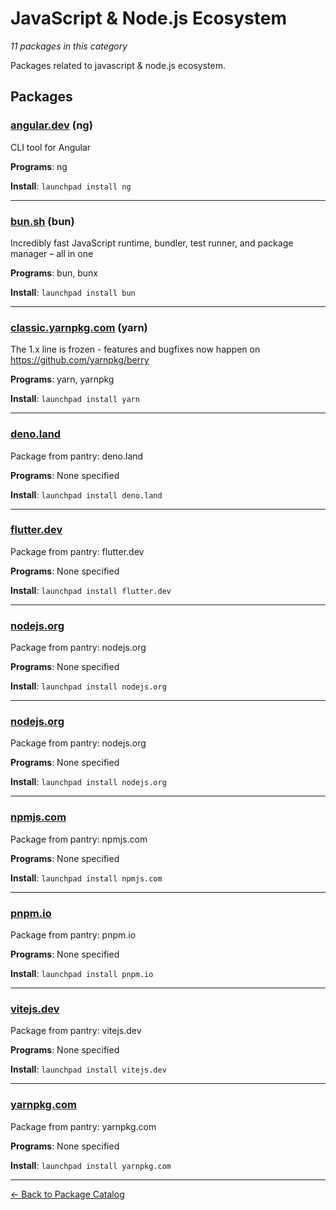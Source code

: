 # JavaScript & Node.js Ecosystem

*11 packages in this category*

Packages related to javascript & node.js ecosystem.

## Packages

### [angular.dev](../packages/angulardev.md) (ng)

CLI tool for Angular

**Programs**: ng

**Install**: `launchpad install ng`

---

### [bun.sh](../packages/bunsh.md) (bun)

Incredibly fast JavaScript runtime, bundler, test runner, and package manager – all in one

**Programs**: bun, bunx

**Install**: `launchpad install bun`

---

### [classic.yarnpkg.com](../packages/classicyarnpkgcom.md) (yarn)

The 1.x line is frozen - features and bugfixes now happen on https://github.com/yarnpkg/berry

**Programs**: yarn, yarnpkg

**Install**: `launchpad install yarn`

---

### [deno.land](../packages/denoland.md)

Package from pantry: deno.land

**Programs**: None specified

**Install**: `launchpad install deno.land`

---

### [flutter.dev](../packages/flutterdev.md)

Package from pantry: flutter.dev

**Programs**: None specified

**Install**: `launchpad install flutter.dev`

---

### [nodejs.org](../packages/nodejsorg.md)

Package from pantry: nodejs.org

**Programs**: None specified

**Install**: `launchpad install nodejs.org`

---

### [nodejs.org](../packages/node.md)

Package from pantry: nodejs.org

**Programs**: None specified

**Install**: `launchpad install nodejs.org`

---

### [npmjs.com](../packages/npmjscom.md)

Package from pantry: npmjs.com

**Programs**: None specified

**Install**: `launchpad install npmjs.com`

---

### [pnpm.io](../packages/pnpmio.md)

Package from pantry: pnpm.io

**Programs**: None specified

**Install**: `launchpad install pnpm.io`

---

### [vitejs.dev](../packages/vitejsdev.md)

Package from pantry: vitejs.dev

**Programs**: None specified

**Install**: `launchpad install vitejs.dev`

---

### [yarnpkg.com](../packages/yarnpkgcom.md)

Package from pantry: yarnpkg.com

**Programs**: None specified

**Install**: `launchpad install yarnpkg.com`

---

[← Back to Package Catalog](../package-catalog.md)
